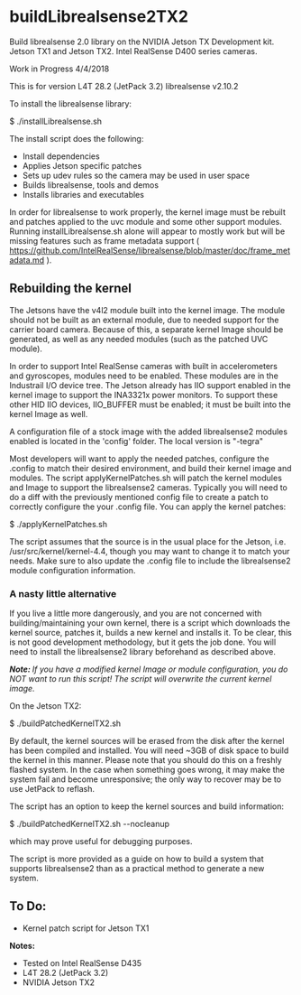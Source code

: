 # buildLibrealsense2TX2
Build librealsense 2.0 library on the NVIDIA Jetson TX Development kit. Jetson TX1 and Jetson TX2. Intel RealSense D400 series cameras.

Work in Progress 4/4/2018

This is for version L4T 28.2 (JetPack 3.2)
librealsense v2.10.2

To install the librealsense library:

$ ./installLibrealsense.sh

The install script does the following:

<ul>
<li>Install dependencies</li>
<li>Applies Jetson specific patches</li>
<li>Sets up udev rules so the camera may be used in user space</li>
<li>Builds librealsense, tools and demos</li>
<li>Installs libraries and executables</li>
</ul>


In order for librealsense to work properly, the kernel image must be rebuilt and patches applied to the uvc module and some other support modules. Running installLibrealsense.sh alone will appear to mostly work but will be missing features such as frame metadata support ( https://github.com/IntelRealSense/librealsense/blob/master/doc/frame_metadata.md ).

<h2>Rebuilding the kernel</h2>
The Jetsons have the v4l2 module built into the kernel image. The module should not be built as an external module, due to needed support for the carrier board camera. Because of this, a separate kernel Image should be generated, as well as any needed modules (such as the patched UVC module).

In order to support Intel RealSense cameras with built in accelerometers and gyroscopes, modules need to be enabled. These modules are in the Industrail I/O device tree. The Jetson already has IIO support enabled in the kernel image to support the INA3321x power monitors. To support these other HID IIO devices, IIO_BUFFER must be enabled; it must be built into the kernel Image as well.

A configuration file of a stock image with the added librealsense2 modules enabled is located in the 'config' folder. The local version is "-tegra"

Most developers will want to apply the needed patches, configure the .config to match their desired environment, and build their kernel image and modules. The script applyKernelPatches.sh will patch the kernel modules and Image to support the librealsense2 cameras. Typically you will need to do a diff with the previously mentioned config file to create a patch to correctly configure the your .config file. You can apply the kernel patches:

$ ./applyKernelPatches.sh

The script assumes that the source is in the usual place for the Jetson, i.e. /usr/src/kernel/kernel-4.4, though you may want to change it to match your needs. Make sure to also update the .config file to include the librealsense2 module configuration information.

<h3>A nasty little alternative</h3>

If you live a little more dangerously, and you are not concerned with building/maintaining your own kernel, there is a script which downloads the kernel source, patches it, builds a new kernel and installs it. To be clear, this is not good development methodology, but it gets the job done. You will need to install the librealsense2 library beforehand as described above.

<em><strong>Note: </strong>If you have a modified kernel Image or module configuration, you do *NOT* want to run this script! The script will overwrite the current kernel image.</em>

On the Jetson TX2:

$ ./buildPatchedKernelTX2.sh

By default, the kernel sources will be erased from the disk after the kernel has been compiled and installed. You will need ~3GB of disk space to build the kernel in this manner. Please note that you should do this on a freshly flashed system. In the case when something goes wrong, it may make the system fail and become unresponsive; the only way to recover may be to use JetPack to reflash.

The script has an option to keep the kernel sources and build information:

$ ./buildPatchedKernelTX2.sh --nocleanup

which may prove useful for debugging purposes.

The script is more provided as a guide on how to build a system that supports librealsense2 than as a practical method to generate a new system.


<h2>To Do:</h2>

<ul>
<li>Kernel patch script for Jetson TX1</li>
</ul>


<b>Notes:</b>
<ul>
<li>Tested on Intel RealSense D435</li>
<li>L4T 28.2 (JetPack 3.2)
<li>NVIDIA Jetson TX2</li>
</ul>

